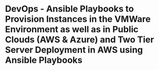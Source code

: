 # DevOps - Ansible Playbooks to Provision Instances in the VMWare Environment as well as in  Public Clouds (AWS & Azure) and Two Tier Server Deployment in AWS using Ansible Playbooks
